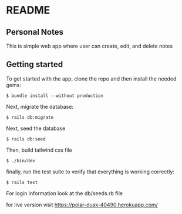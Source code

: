 # README

## Personal Notes

This is simple web app where user can create, edit, and delete notes

## Getting started

To get started with the app, clone the repo and then install the needed gems:

```
$ bundle install --without production
```
Next, migrate the database:
```
$ rails db:migrate
```
Next, seed the database
```
$ rails db:seed
```
Then, build tailwind css file
```
$ ./bin/dev
```
finally, run the test suite to verify that everything is working correctly:
```
$ rails test
```
For login information look at the db/seeds.rb file

for live version visit
https://polar-dusk-40490.herokuapp.com/
